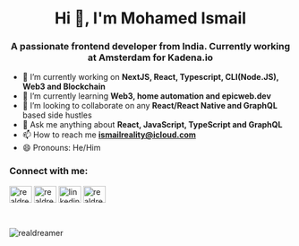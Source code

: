 <h1 align="center">Hi 👋, I'm Mohamed Ismail</h1>
<h3 align="center">A passionate frontend developer from India. Currently working at Amsterdam for Kadena.io</h3>


- 🔭 I’m currently working on **NextJS, React, Typescript, CLI(Node.JS), Web3 and Blockchain**
- 🌱 I’m currently learning **Web3, home automation and epicweb.dev**
- 👯 I’m looking to collaborate on any **React/React Native and GraphQL** based side hustles
- 💬 Ask me anything about **React, JavaScript, TypeScript and GraphQL**
- 📫 How to reach me **ismailreality@icloud.com**
- 😄 Pronouns: He/Him

<h3 align="left">Connect with me:</h3>
<p align="left">
<a href="https://codepen.io/realdreamer" target="blank"><img align="center" src="https://raw.githubusercontent.com/rahuldkjain/github-profile-readme-generator/master/src/images/icons/Social/codepen.svg" alt="realdreamer" height="30" width="40" /></a>
<a href="https://dev.to/realdreamer" target="blank"><img align="center" src="https://raw.githubusercontent.com/rahuldkjain/github-profile-readme-generator/master/src/images/icons/Social/devto.svg" alt="realdreamer" height="30" width="40" /></a>
<a href="https://www.linkedin.com/in/mohamed-ismail-s-a-96412316/" target="blank"><img align="center" src="https://raw.githubusercontent.com/rahuldkjain/github-profile-readme-generator/master/src/images/icons/Social/linked-in-alt.svg" alt="linkedin.com/in/mohamed-ismail-s-a-96412316/" height="30" width="40" /></a>
<a href="https://www.leetcode.com/realdreamer" target="blank"><img align="center" src="https://raw.githubusercontent.com/rahuldkjain/github-profile-readme-generator/master/src/images/icons/Social/leet-code.svg" alt="realdreamer" height="30" width="40" /></a>
</p>
<br/>
<p align="left"> <img src="https://komarev.com/ghpvc/?username=realdreamer&label=Profile%20views&color=0e75b6&style=flat" alt="realdreamer" /> </p>

<!--
**realdreamer/realdreamer** is a ✨ _special_ ✨ repository because its `README.md` (this file) appears on your GitHub profile.

Here are some ideas to get you started:

- 🔭 I’m currently working on ...
- 🌱 I’m currently learning ...
- 👯 I’m looking to collaborate on ...
- 🤔 I’m looking for help with ...
- 💬 Ask me about ...
- 📫 How to reach me: ...
- 😄 Pronouns: ...
- ⚡ Fun fact: ...
-->
